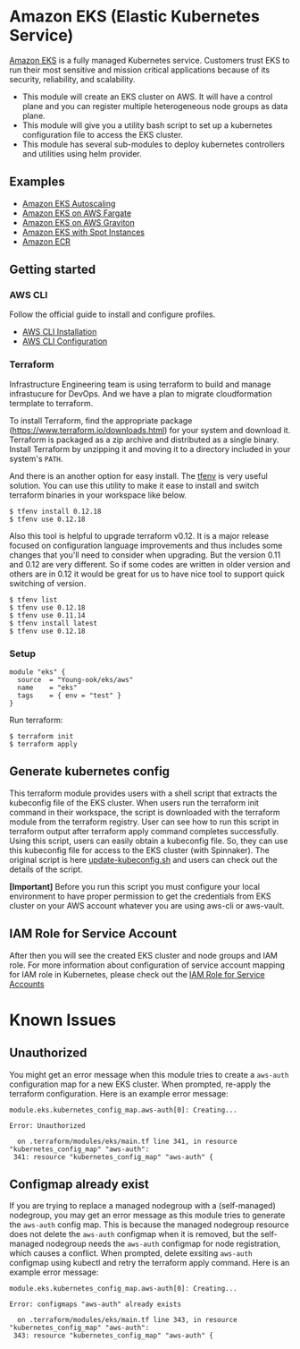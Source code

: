 # Amazon EKS (Elastic Kubernetes Service)
[Amazon EKS](https://aws.amazon.com/eks/) is a fully managed Kubernetes service. Customers trust EKS to run their most sensitive and mission critical applications because of its security, reliability, and scalability.

* This module will create an EKS cluster on AWS. It will have a control plane and you can register multiple heterogeneous node groups as data plane.
* This module will give you a utility bash script to set up a kubernetes configuration file to access the EKS cluster.
* This module has several sub-modules to deploy kubernetes controllers and utilities using helm provider.

## Examples
- [Amazon EKS Autoscaling](https://github.com/Young-ook/terraform-aws-eks/blob/main/examples/autoscaling)
- [Amazon EKS on AWS Fargate](https://github.com/Young-ook/terraform-aws-eks/blob/main/examples/fargate)
- [Amazon EKS on AWS Graviton](https://github.com/Young-ook/terraform-aws-eks/blob/main/examples/arm64)
- [Amazon EKS with Spot Instances](https://github.com/Young-ook/terraform-aws-eks/blob/main/examples/spot)
- [Amazon ECR](https://github.com/Young-ook/terraform-aws-eks/blob/main/examples/ecr)

## Getting started
### AWS CLI
Follow the official guide to install and configure profiles.
- [AWS CLI Installation](https://docs.aws.amazon.com/cli/latest/userguide/cli-chap-install.html)
- [AWS CLI Configuration](https://docs.aws.amazon.com/cli/latest/userguide/cli-configure-profiles.html)

### Terraform
Infrastructure Engineering team is using terraform to build and manage infrastucure for DevOps. And we have a plan to migrate cloudformation termplate to terraform.

To install Terraform, find the appropriate package (https://www.terraform.io/downloads.html) for your system and download it. Terraform is packaged as a zip archive and distributed as a single binary. Install Terraform by unzipping it and moving it to a directory included in your system's `PATH`.

And there is an another option for easy install. The [tfenv](https://github.com/tfutils/tfenv) is very useful solution.
You can use this utility to make it ease to install and switch terraform binaries in your workspace like below.
```
$ tfenv install 0.12.18
$ tfenv use 0.12.18
```
Also this tool is helpful to upgrade terraform v0.12. It is a major release focused on configuration language improvements and thus includes some changes that you'll need to consider when upgrading. But the version 0.11 and 0.12 are very different. So if some codes are written in older version and others are in 0.12 it would be great for us to have nice tool to support quick switching of version.
```
$ tfenv list
$ tfenv use 0.12.18
$ tfenv use 0.11.14
$ tfenv install latest
$ tfenv use 0.12.18
```

### Setup
```hcl
module "eks" {
  source  = "Young-ook/eks/aws"
  name    = "eks"
  tags    = { env = "test" }
}
```
Run terraform:
```
$ terraform init
$ terraform apply
```
## Generate kubernetes config
This terraform module provides users with a shell script that extracts the kubeconfig file of the EKS cluster. When users run the terraform init command in their workspace, the script is downloaded with the terraform module from the terraform registry. User can see how to run this script in terraform output after terraform apply command completes successfully. Using this script, users can easily obtain a kubeconfig file. So, they can use this kubeconfig file for access to the EKS cluster (with Spinnaker). The original script is here [update-kubeconfig.sh](https://github.com/Young-ook/terraform-aws-eks/blob/main/script/update-kubeconfig.sh) and users can check out the details of the script.

**[Important]** Before you run this script you must configure your local environment to have proper permission to get the credentials from EKS cluster on your AWS account whatever you are using aws-cli or aws-vault.

## IAM Role for Service Account
After then you will see the created EKS cluster and node groups and IAM role. For more information about configuration of service account mapping for IAM role in Kubernetes, please check out the [IAM Role for Service Accounts](https://github.com/Young-ook/terraform-aws-eks/blob/main/modules/iam-role-for-serviceaccount/README.md)

# Known Issues
## Unauthorized
You might get an error message when this module tries to create a `aws-auth` configuration map for a new EKS cluster. When prompted, re-apply the terraform configuration. Here is an example error message:
```
module.eks.kubernetes_config_map.aws-auth[0]: Creating...

Error: Unauthorized

  on .terraform/modules/eks/main.tf line 341, in resource "kubernetes_config_map" "aws-auth":
 341: resource "kubernetes_config_map" "aws-auth" {
```

## Configmap already exist
If you are trying to replace a managed nodegroup with a (self-managed) nodegroup, you may get an error message as this module tries to generate the `aws-auth` config map. This is because the managed nodegroup resource does not delete the `aws-auth` configmap when it is removed, but the self-managed nodegroup needs the `aws-auth` configmap for node registration, which causes a conflict. When prompted, delete exsiting `aws-auth` configmap using kubectl and retry the terraform apply command. Here is an example error message:
```
module.eks.kubernetes_config_map.aws-auth[0]: Creating...

Error: configmaps "aws-auth" already exists

  on .terraform/modules/eks/main.tf line 343, in resource "kubernetes_config_map" "aws-auth":
 343: resource "kubernetes_config_map" "aws-auth" {
```
